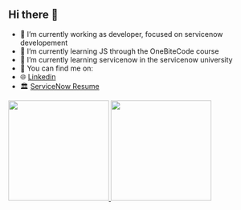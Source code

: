 ## Hi there 👋

- 🔭 I’m currently working as developer, focused on servicenow developement
- 🌱 I’m currently learning JS through the OneBiteCode course
- 🌱 I’m currently learning servicenow in the servicenow university
- 💼 You can find me on:
- 🌐 <a href="https://www.linkedin.com/in/diasdylan/" targe="_blank">Linkedin</a>
- 🏛️ <a href="https://learning.servicenow.com/lxp/en/pages/nl-public-resume?id=nl_public&user=dylandias0086966" targe="_blank">ServiceNow Resume</a>
  

<div> 
<a href="https://github.com/diasdylan" target="_blank"> 
<img height="200em" src="https://github-readme-stats.vercel.app/api?username=diasdylan&show_icons=true&theme=vue-dark&include_all_commits=true&count_private=true&rank_icon=github"/>
<img height="200em" src="https://github-readme-stats.vercel.app/api/top-langs/?username=diasdylan&layout=compact&langs_count=16&theme=vue-dark"/> 
</div>
<!-- <hr> -->

<!--START_SECTION:waka-->
<!--
<div> 
  <a href="https://wakatime.com/@diasdylan" target="_blank"> 
  <img height="200em" src="https://github-readme-stats.vercel.app/api/wakatime?username=@diasdylan&theme=vue-dark&layout=compact"/> 
</div>

<!--END_SECTION:waka-->
